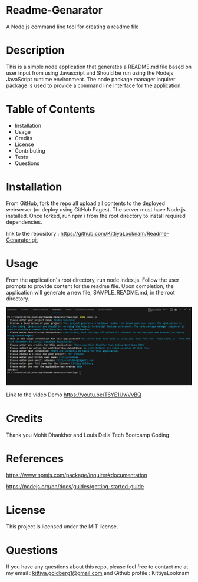 # Readme-Genarator
A Node.js command line tool for creating a readme file

# Description 
This is a simple node application that generates a README.md file based on user input from using Javascript and Should be run using the Nodejs JavaScript runtime environment. The node package manager inquirer package is used to provide a command line interface for the application.

# Table of Contents
- Installation
- Usage
- Credits
- License
- Contributing
- Tests
- Questions

#  Installation
From GitHub, fork the repo all upload all contents to the deployed webserver (or deploy using GitHub Pages). The server must have Node.js installed. Once forked, run npm i from the root directory to install required dependencies.

link to the repository : https://github.com/KittiyaLooknam/Readme-Genarator.git

# Usage
From the application's root directory, run node index.js. Follow the user prompts to provide content for the readme file. Upon completion, the application will generate a new file, SAMPLE_README.md, in the root directory.

![Alt text](./Develop/assets/imgages/readme-genaraton.png)



Link to the video Demo 
https://youtu.be/T6YE1UwVvBQ


# Credits 
Thank you Mohit Dhankher and Louis Delia Tech Bootcamp Coding

# References 
https://www.npmjs.com/package/inquirer#documentation 

https://nodejs.org/en/docs/guides/getting-started-guide
# License
This project is licensed under the MIT license.

# Questions 
If you have any questions about this repo, please feel free to contact me at my email : kittiya.goldberg1@gmail.com and Github profile : KittiyaLooknam


